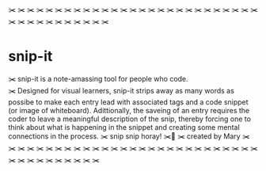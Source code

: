 ✂️ ✂️ ✂️ ✂️ ✂️ ✂️ ✂️ ✂️ ✂️ ✂️ ✂️ ✂️ ✂️ ✂️ ✂️ ✂️ ✂️ ✂️ ✂️ ✂️ ✂️ ✂️ ✂️ ✂️ ✂️ ✂️ ✂️ ✂️ ✂️ ✂️ ✂️ ✂️ ✂️ ✂️ ✂️ ✂️ ✂️ ✂️ 
# snip-it
✂️
snip-it is a note-amassing tool for people who code.  
✂️
Designed for visual learners, snip-it strips away as many words as possibe to make each entry lead with
associated tags and a code snippet (or image of whiteboard).  Adittionally, the saveing of an entry requires the 
coder to leave a meaningful description of the snip, thereby forcing one to think about what is happening in 
the snippet and creating some mental connections in the process.
✂️
snip snip horay! ✂️🎉
✂️
created by Mary 
✂️ ✂️ ✂️ ✂️ ✂️ ✂️ ✂️ ✂️ ✂️ ✂️ ✂️ ✂️ ✂️ ✂️ ✂️ ✂️ ✂️ ✂️ ✂️ ✂️ ✂️ ✂️ ✂️ ✂️ ✂️ ✂️ ✂️ ✂️ ✂️ ✂️ ✂️ ✂️ ✂️ ✂️ ✂️ ✂️ ✂️ ✂️ 
